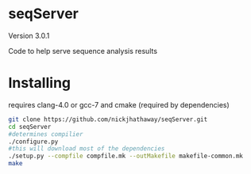 seqServer
================
Version 3.0.1

Code to help serve sequence analysis results

# Installing


requires clang-4.0 or gcc-7 and cmake (required by dependencies)

```bash
git clone https://github.com/nickjhathaway/seqServer.git
cd seqServer
#determines compilier
./configure.py
#this will download most of the dependencies
./setup.py --compfile compfile.mk --outMakefile makefile-common.mk
make
```
